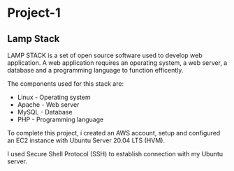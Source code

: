# Project-1
## Lamp Stack


LAMP STACK is a set of open source software used to develop web application. A web application requires an operating system, a web server, a database and a programming language to function efficently.

The components used for this stack are:

- Linux - Operating system 
- Apache - Web server 
- MySQL - Database 
- PHP - Programming language

To complete this project, i created an AWS account, setup and configured an EC2 instance with Ubuntu Server 20.04 LTS (HVM).

I used Secure Shell Protocol (SSH) to establish connection with my Ubuntu server.
